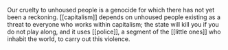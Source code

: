 Our cruelty to unhoused people is a genocide for which there has not yet been a reckoning. [[capitalism]] depends on unhoused people existing as a threat to everyone who works within capitalism; the state will kill you if you do not play along, and it uses [[police]], a segment of the [[little ones]] who inhabit the world, to carry out this violence.
